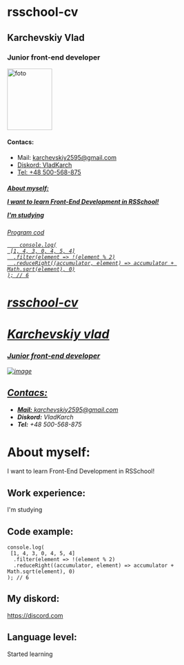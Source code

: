 <!DOCTYPE html>
<html>
<body>
 <h1>rsschool-cv</h1>
 <h2>Karchevskiy Vlad</h2>
 <h3>Junior front-end developer</h3>
 <img src="https://user-images.githubusercontent.com/101522897/160483104-dfdcf2d5-6a94-4f8a-b0fc-63fabfa3cb99.png" alt="foto"
   width="104" height="142">
 

 <h4>Contacs:</h4>
 <ul>
  <li>Mail: <a href="https://www.google.com/intl/ru/gmail/about/"</a> karchevskiy2595@gmail.com</li>
  <li>Diskord: VladKarch</li>
  <li>Tel: +48 500-568-875</li>
 </ul>
 <h5>About myself:</5>
 
 <p>I want to learn Front-End Development in RSSchool!</p>
 <p>I'm studying</p>
 
 <h6>Program cod<h/6>
  <pre>
<code>    console.log(
 [1, 4, 3, 0, 4, 5, 4]
  .filter(element => !(element % 2)
  .reduceRight((accumulator, element) => accumulator + Math.sqrt(element), 0)
); // 6</code>
</pre>
  
  
 
 
 


# rsschool-cv
# Karchevskiy vlad
### Junior front-end developer

![image](https://user-images.githubusercontent.com/101522897/160483104-dfdcf2d5-6a94-4f8a-b0fc-63fabfa3cb99.png)
## Contacs:
* **Mail:** karchevskiy2595@gmail.com
* **Diskord:** VladKarch
* **Tel:** +48 500-568-875
# **About myself:** 
I want to learn Front-End Development in RSSchool!

## **Work experience:** 
I'm studying

## **Code example:**
```
console.log(
 [1, 4, 3, 0, 4, 5, 4]
  .filter(element => !(element % 2)
  .reduceRight((accumulator, element) => accumulator + Math.sqrt(element), 0)
); // 6
```

## **My diskord:** 
https://discord.com

## **Language level:**
<p> Started learning </p>
